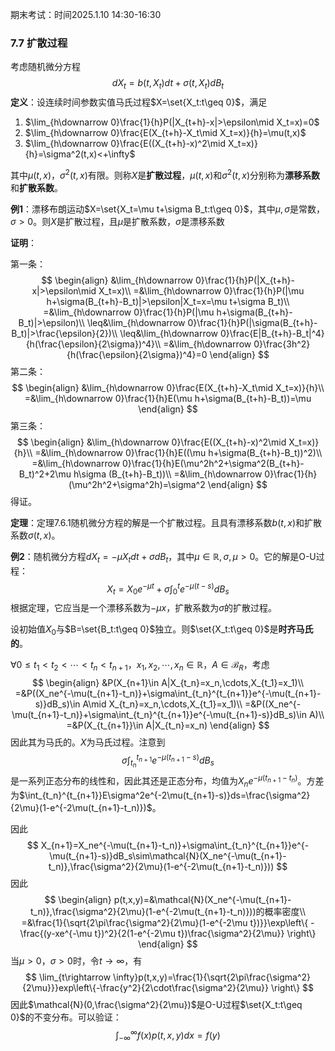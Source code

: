 期末考试：时间2025.1.10 14:30-16:30

### 7.7 扩散过程

考虑随机微分方程
$$
dX_t=b(t,X_t)dt+\sigma(t,X_t)dB_t
$$
**定义**：设连续时间参数实值马氏过程$X=\set{X_t:t\geq 0}$，满足

1. $\lim_{h\downarrow 0}\frac{1}{h}P(|X_{t+h}-x|>\epsilon\mid X_t=x)=0$
2. $\lim_{h\downarrow 0}\frac{E(X_{t+h}-X_t\mid X_t=x)}{h}=\mu(t,x)$
3. $\lim_{h\downarrow 0}\frac{E((X_{t+h}-x)^2\mid X_t=x)}{h}=\sigma^2(t,x)<+\infty$

其中$\mu(t,x)$，$\sigma^2(t,x)$有限。则称$X$是**扩散过程**，$\mu(t,x)$和$\sigma^2(t,x)$分别称为**漂移系数**和**扩散系数**。

**例1**：漂移布朗运动$X=\set{X_t=\mu t+\sigma B_t:t\geq 0}$，其中$\mu,\sigma$是常数，$\sigma>0$。则$X$是扩散过程，且$\mu$是扩散系数，$\sigma$是漂移系数

**证明**：

第一条：
$$
\begin{align}
&\lim_{h\downarrow 0}\frac{1}{h}P(|X_{t+h}-x|>\epsilon\mid X_t=x)\\
=&\lim_{h\downarrow 0}\frac{1}{h}P(|\mu h+\sigma(B_{t+h}-B_t)|>\epsilon|X_t=x=\mu t+\sigma B_t)\\
=&\lim_{h\downarrow 0}\frac{1}{h}P(|\mu h+\sigma(B_{t+h}-B_t)|>\epsilon)\\
\leq&\lim_{h\downarrow 0}\frac{1}{h}P(|\sigma(B_{t+h}-B_t)|>\frac{\epsilon}{2})\\
\leq&\lim_{h\downarrow 0}\frac{E|B_{t+h}-B_t|^4}{h(\frac{\epsilon}{2\sigma})^4}\\
=&\lim_{h\downarrow 0}\frac{3h^2}{h(\frac{\epsilon}{2\sigma})^4}=0
\end{align}
$$
第二条：
$$
\begin{align}
&\lim_{h\downarrow 0}\frac{E(X_{t+h}-X_t\mid X_t=x)}{h}\\
=&\lim_{h\downarrow 0}\frac{1}{h}E(\mu h+\sigma(B_{t+h}-B_t))=\mu
\end{align}
$$
第三条：
$$
\begin{align}
&\lim_{h\downarrow 0}\frac{E((X_{t+h}-x)^2\mid X_t=x)}{h}\\
=&\lim_{h\downarrow 0}\frac{1}{h}E((\mu h+\sigma(B_{t+h}-B_t))^2)\\
=&\lim_{h\downarrow 0}\frac{1}{h}E(\mu^2h^2+\sigma^2(B_{t+h}-B_t)^2+2\mu h\sigma (B_{t+h}-B_t))\\
=&\lim_{h\downarrow 0}\frac{1}{h}(\mu^2h^2+\sigma^2h)=\sigma^2
\end{align}
$$
得证。

**定理**：定理7.6.1随机微分方程的解是一个扩散过程。且具有漂移系数$b(t,x)$和扩散系数$\sigma(t,x)$。

**例2**：随机微分方程$dX_t=-\mu X_tdt+\sigma dB_t$，其中$\mu\in\mathbb{R},\sigma,\mu>0$。它的解是O-U过程：
$$
X_t=X_0e^{-\mu t}+\sigma\int_0^te^{-\mu(t-s)}dB_s
$$
根据定理，它应当是一个漂移系数为$-\mu x$，扩散系数为$\sigma$的扩散过程。

设初始值$X_0$与$B=\set{B_t:t\geq 0}$独立。则$\set{X_t:t\geq 0}$是**时齐马氏的**。

$\forall 0\leq t_1<t_2<\cdots<t_n<t_{n+1}$，$x_1,x_2,\cdots,x_n\in\mathbb{R}$，$A\in\mathcal{B}_R$，考虑
$$
\begin{align}
&P(X_{n+1}\in A|X_{t_n}=x_n,\cdots,X_{t_1}=x_1)\\
=&P((X_ne^{-\mu(t_{n+1}-t_n)}+\sigma\int_{t_n}^{t_{n+1}}e^{-\mu(t_{n+1}-s)}dB_s)\in A\mid X_{t_n}=x_n,\cdots,X_{t_1}=x_1)\\
=&P((X_ne^{-\mu(t_{n+1}-t_n)}+\sigma\int_{t_n}^{t_{n+1}}e^{-\mu(t_{n+1}-s)}dB_s)\in A)\\
=&P(X_{t_{n+1}}\in A|X_{t_n}=x_n)
\end{align}
$$
因此其为马氏的。$X$为马氏过程。注意到
$$
\sigma\int_{t_n}^{t_{n+1}}e^{-\mu(t_{n+1}-s)}dB_s
$$
是一系列正态分布的线性和，因此其还是正态分布，均值为$X_ne^{-\mu(t_{n+1}-t_n)}$。方差为$\int_{t_n}^{t_{n+1}}E\sigma^2e^{-2\mu(t_{n+1}-s)}ds=\frac{\sigma^2}{2\mu}(1-e^{-2\mu(t_{n+1}-t_n)})$。

因此
$$
X_{n+1}=X_ne^{-\mu(t_{n+1}-t_n)}+\sigma\int_{t_n}^{t_{n+1}}e^{-\mu(t_{n+1}-s)}dB_s\sim\mathcal{N}(X_ne^{-\mu(t_{n+1}-t_n)},\frac{\sigma^2}{2\mu}(1-e^{-2\mu(t_{n+1}-t_n)}))
$$
因此
$$
\begin{align}
p(t,x,y)=&\mathcal{N}(X_ne^{-\mu(t_{n+1}-t_n)},\frac{\sigma^2}{2\mu}(1-e^{-2\mu(t_{n+1}-t_n)}))的概率密度\\
=&\frac{1}{\sqrt{2\pi\frac{\sigma^2}{2\mu}(1-e^{-2\mu t})}}\exp\left\{ -\frac{(y-xe^{-\mu t})^2}{2(1-e^{-2\mu t})\frac{\sigma^2}{2\mu}} \right\}
\end{align}
$$
当$\mu>0$，$\sigma>0$时，令$t\rightarrow\infty$，有
$$
\lim_{t\rightarrow \infty}p(t,x,y)=\frac{1}{\sqrt{2\pi\frac{\sigma^2}{2\mu}}}exp\left\{-\frac{y^2}{2\cdot\frac{\sigma^2}{2\mu}} \right\}
$$
因此$\mathcal{N}(0,\frac{\sigma^2}{2\mu})$是O-U过程$\set{X_t:t\geq 0}$的不变分布。可以验证：
$$
\int_{-\infty}^{\infty}f(x)p(t,x,y)dx=f(y)
$$
